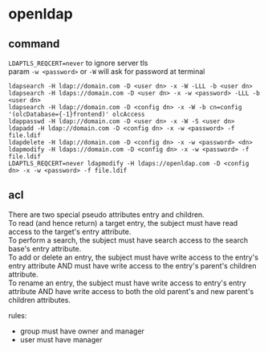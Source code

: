 # openldap

## command

`LDAPTLS_REQCERT=never` to ignore server tls \
param `-w <password>` or `-W` will ask for password at terminal
```
ldapsearch -H ldap://domain.com -D <user dn> -x -W -LLL -b <user dn>
ldapsearch -H ldaps://domain.com -D <user dn> -x -w <password> -LLL -b <user dn>
ldapsearch -H ldap://domain.com -D <config dn> -x -W -b cn=config '(olcDatabase={-1}frontend)' olcAccess
ldappasswd -H ldap://domain.com -D <user dn> -x -W -S <user dn>
ldapadd -H ldap://domain.com -D <config dn> -x -w <password> -f file.ldif
ldapdelete -H ldap://domain.com -D <config dn> -x -w <password> <dn>
ldapmodify -H ldaps://domain.com -D <config dn> -x -w <password> -f file.ldif
LDAPTLS_REQCERT=never ldapmodify -H ldaps://openldap.com -D <config dn> -x -w <password> -f file.ldif
```

## acl

There are two special pseudo attributes entry and children. \
To read (and hence return) a target entry, the subject must have read access to the target's entry attribute. \
To perform a search, the subject must have search access to the search base's entry attribute. \
To add or delete an entry, the subject must have write access to the entry's entry attribute AND must have write access to the entry's parent's children attribute. \
To rename an entry, the subject must have write access to entry's entry attribute AND have write access to both the old parent's and new parent's children attributes.

rules:
- group must have owner and manager
- user must have manager

